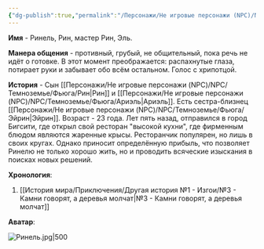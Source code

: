 ```yaml
---
{"dg-publish":true,"permalink":"/Персонажи/Не игровые персонажи (NPC)/NPC/Темноземье/Фьюга/Ринель/","noteIcon":"","created":"2025-09-16T09:36:03.013+03:00","updated":"2025-09-16T13:37:19.406+03:00"}
---
```


**Имя** - Ринель, Рин, мастер Рин, Эль.

**Манера общения** - противный, грубый, не общительный, пока речь не идёт о готовке. В этот момент преображается: распахнутые глаза, потирает руки и забывает обо всём остальном. Голос с хрипотцой. 

**История** - Сын [[Персонажи/Не игровые персонажи (NPC)/NPC/Темноземье/Фьюга/Рин\|Рин]] и [[Персонажи/Не игровые персонажи (NPC)/NPC/Темноземье/Фьюга/Ариэль\|Ариэль]]. Есть сестра-близнец [[Персонажи/Не игровые персонажи (NPC)/NPC/Темноземье/Фьюга/Эйрин\|Эйрин]]. Возраст - 23 года. Лет пять назад, отправился в город Бигсити, где открыл свой ресторан "высокой кухни", где фирменным блюдом являются жаренные крысы. Ресторанчик популярен, но лишь в своих кругах. Однако приносит определённую прибыль, что позволяет Ринелю не только хорошо жить, но и проводить всяческие изыскания в поисках новых решений. 

**Хронология**:
1. [[История мира/Приключения/Другая история №1 - Изгои/№3 - Камни говорят, а деревья молчат\|№3 - Камни говорят, а деревья молчат]]

**Аватар**:

![Ринель.jpg|500](/img/user/system/img/NPC/%D0%A2%D0%B5%D0%BC%D0%BD%D0%BE%D0%B7%D0%B5%D0%BC%D1%8C%D0%B5/%D0%A2%D0%B5%D0%BC%D0%BD%D0%BE%D0%BB%D0%B5%D1%81%D1%8C%D0%B5/%D0%A0%D0%B8%D0%BD%D0%B5%D0%BB%D1%8C.jpg)